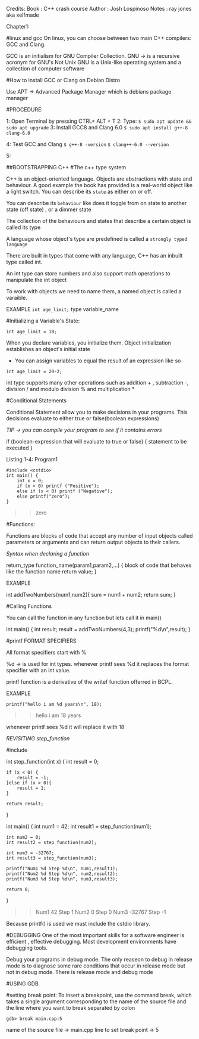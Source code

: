 Credits:
Book : C++ crash course
Author : Josh Lospinoso
Notes : ray jones aka xelfmade

Chapter1:

#linux and gcc
On linux, you can choose between two main C++ compilers: GCC and Clang.

GCC is an initialism for GNU Compiler Collection.
GNU -> is a recursive acronym for GNU's Not Unix
GNU is a Unix-like operating system and a collection of computer software


#How to install GCC or Clang on Debian Distro

Use APT -> Advanced Package Manager which is debians package manager

#PROCEDURE:

1: Open Terminal by pressing CTRL+ ALT + T 
2: Type: `$ sudo apt update && sudo apt upgrade`
3: Install GCC8 and Clang 6.0 `$ sudo apt install g++-8 clang-6.0`

4: Test GCC and Clang `$ g++-8 -version`
`$ clang++-6.0 --version`

5: 


##BOOTSTRAPPING C++
#The c++ type system

C++ is an object-oriented language. Objects are abstractions with state and behaviour.
A good example the book has provided is a real-world object like a light switch.
You can describe its `state` as either on or off.

You can describe its `behaviour` like does it toggle from on state to another state (off state) , or a dimmer state


The collection of the behaviours and states that describe a certain object is called its type

A language whose object's type are predefined is called a `strongly typed language`


There are built in types that come with any language, C++ has an inbuilt type called int.

An int type can store numbers and also support math operations to manipulate the int object

To work with objects we need to name them, a named object is called a varaible.



EXAMPLE
`int age_limit;`
type variable_name


#Initializing a Variable's State:

`int age_limit = 18;`

When you declare variables, you initialize them. Object initialization establishes an object's initial state

* You can assign variables to equal the result of an expression like so

`int age_limit = 20-2;`

int type supports many other operations such as addition + , subtraction -, division / and modulo division % and multiplication *


#Conditional Statements

Conditional Statement allow you to make decisions in your programs.
This decisions evaluate to either true or false(boolean expressions)

*TIP -> you can compile your program to see if it contains errors*

if (boolean-expression that will evaluate to true or false) 
{
	statement to be executed
}


Listing 1-4: Program1

```
#include <cstdio>
int main() {
	int x = 0;
	if (x > 0) printf ("Positive");
	else if (x < 0) printf ("Negative");
	else printf("zero");
}
```
>>zero



#Functions:

Functions are blocks of code that accept any number of input objects called parameters or arguments and can return output objects to their callers.


*Syntax when declaring a function*

return_type function_name(param1,param2,...) {
	block of code that behaves like the function name
	return value;
}

EXAMPLE

int addTwoNumbers(num1,num2){
	sum = num1 + num2;
	return sum;
}


#Calling Functions

You can call the function in any function but lets call it in main()

int main() {
	int result;
	result = addTwoNumbers(4,3);
	printf("%d\n",result);
}


#printf FORMAT SPECIFIERS

All format specifiers start with %

%d -> is used for int types.
whenever printf sees %d it replaces the format specifier with an int value.

printf function is a derivative of the writef function offerred in BCPL.

EXAMPLE

`printf("hello i am %d years\n", 18);`
>>hello i am 18 years

whenever printf sees %d it will replace it with 18

*REVISITING step_function*

#include <cstdio>

int step_function(int x) {
	int result = 0;

	if (x < 0) {
		result = -1;
	}else if (x > 0){
		result = 1;
	}

	return result;
}

int main() {
	int num1 = 42;
	int result1 = step_function(num1);

	int num2 = 0;
	int result2 = step_function(num2);

	int num3 = -32767;
	int result3 = step_function(num3);

	printf("Num1 %d Step %d\n", num1,result1);
	printf("Num2 %d Step %d\n", num2,result2);
	printf("Num3 %d Step %d\n", num3,result3);

	return 0;
}


>> Num1 42 Step 1
>> Num2 0 Step 0
>> Num3 -32767 Step -1

Because printf() is used we must include the cstdio library.



#DEBUGGING
One of the most important skills for a software engineer is efficient , effective debugging.
Most development environments have debugging tools.

Debug your programs in debug mode.
The only reaseon to debug in release mode is to diagnose some rare conditions that occur in release mode but not in debug mode.
There is release mode and debug mode


#USING GDB

#setting break point:
To insert a breakpoint, use the command break, which takes a single argument corresponding to the name of the source file and the line
where you want to break separated by colon

`gdb> break main.cpp:5`

name of the source file -> main.cpp
line to set break point -> 5